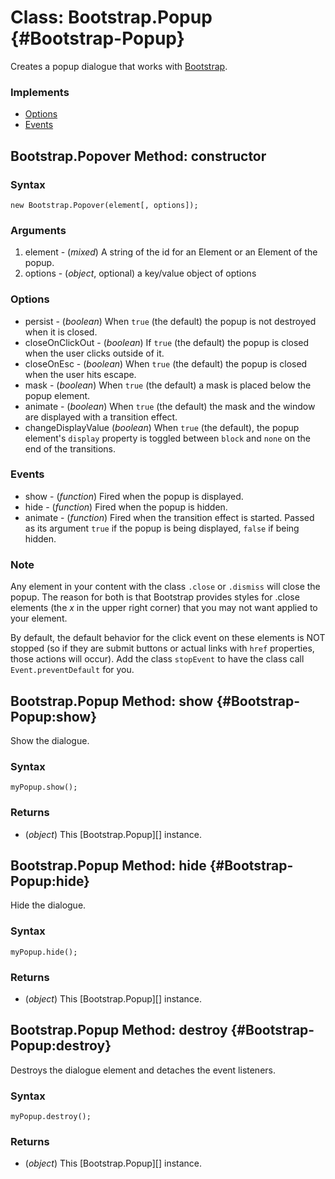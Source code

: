 Class: Bootstrap.Popup {#Bootstrap-Popup}
=============================

Creates a popup dialogue that works with [Bootstrap](http://twitter.github.com/bootstrap/#navigation).

### Implements

- [Options][]
- [Events][]

Bootstrap.Popover Method: constructor
-----------------------------

### Syntax

	new Bootstrap.Popover(element[, options]);

### Arguments

1. element - (*mixed*) A string of the id for an Element or an Element of the popup.
2. options - (*object*, optional) a key/value object of options

### Options

* persist - (*boolean*) When `true` (the default) the popup is not destroyed when it is closed.
* closeOnClickOut - (*boolean*) If `true` (the default) the popup is closed when the user clicks outside of it.
* closeOnEsc - (*boolean*) When `true` (the default) the popup is closed when the user hits escape.
* mask - (*boolean*) When `true` (the default) a mask is placed below the popup element.
* animate - (*boolean*) When `true` (the default) the mask and the window are displayed with a transition effect.
* changeDisplayValue (*boolean*) When `true` (the default), the popup element's `display` property is toggled between `block` and `none` on the end of the transitions.

### Events

* show - (*function*) Fired when the popup is displayed.
* hide - (*function*) Fired when the popup is hidden.
* animate - (*function*) Fired when the transition effect is started. Passed as its argument `true` if the popup is being displayed, `false` if being hidden.

### Note

Any element in your content with the class `.close` or `.dismiss` will close the popup. The reason for both is that Bootstrap provides styles for .close elements (the *x* in the upper right corner) that you may not want applied to your element.

By default, the default behavior for the click event on these elements is NOT stopped (so if they are submit buttons or actual links with `href` properties, those actions will occur). Add the class `stopEvent` to have the class call `Event.preventDefault` for you.


Bootstrap.Popup Method: show {#Bootstrap-Popup:show}
------------------------------------------------

Show the dialogue.

### Syntax

	myPopup.show();

### Returns

* (*object*) This [Bootstrap.Popup][] instance.

Bootstrap.Popup Method: hide {#Bootstrap-Popup:hide}
------------------------------------------------

Hide the dialogue.

### Syntax

	myPopup.hide();

### Returns

* (*object*) This [Bootstrap.Popup][] instance.

Bootstrap.Popup Method: destroy {#Bootstrap-Popup:destroy}
------------------------------------------------

Destroys the dialogue element and detaches the event listeners.

### Syntax

	myPopup.destroy();

### Returns

* (*object*) This [Bootstrap.Popup][] instance.

[Options]: http;//mootools.net/core/Class/Class.Extras#Options
[Events]: http;//mootools.net/core/Class/Class.Extras#Events